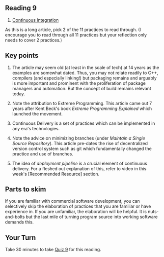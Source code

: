 ## Reading 9


1. [Continuous Integration](https://martinfowler.com/articles/continuousIntegration.html)

As this is a long article, pick 2 of the 11 practices to read through. (I encourage you to read through all 11 practices but your reflection only needs to cover 2 practices.)

## Key points


   1. The article may seem old (at least in the scale of tech) at 14 years as the examples are somewhat dated. Thus, you may not relate readily to C++, compilers (and especially linking!) but packaging remains and arguably is more important and prominent with the proliferation of package managers and automation. But the concept of build remains relevant today.

   2. Note the attribution to Extreme Programming. This article came out 7 years after Kent Beck's book _Extreme Programming Explained_ which launched the movement.

   3. Continuous Delivery is a set of practices which can be implemented in any era's technologies.

   4. Note the advice on minimizing branches (under *Maintain a Single Source Repository*). This article pre-dates the rise of decentralized version control system such as git which fundamentally changed the practice and use of branches.

   5. The idea of _deployment pipeline_ is a crucial element of continuous delivery. For a fleshed out explanation of this, refer to video in this week's [Recommended Resource] section.

## Parts to skim
   If you are familiar with commercial software development, you can selectively skip the elaboration of practices that you are familiar or have experience in. If you are unfamiliar, the elaboration will be helpful. It is nuts-and-bolts but the last mile of turning program source into working software demands this.


## Your Turn

   Take 30 minutes to take [Quiz 9](https://coursys.sfu.ca/2022sp-cmpt-756-g1/+r9/) for this reading. 
